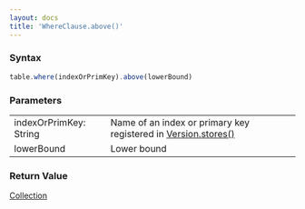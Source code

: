 ```yaml
---
layout: docs
title: 'WhereClause.above()'
---
```


### Syntax

```javascript
table.where(indexOrPrimKey).above(lowerBound)
```

### Parameters
<table>
<tr><td>indexOrPrimKey: String</td><td>Name of an index or primary key registered in <a href="/docs/Version/Version.stores()">Version.stores()</a></td></tr>
<tr><td>lowerBound</td><td>Lower bound</td></tr>
</table>

### Return Value

[Collection](/docs/Collection/Collection)

